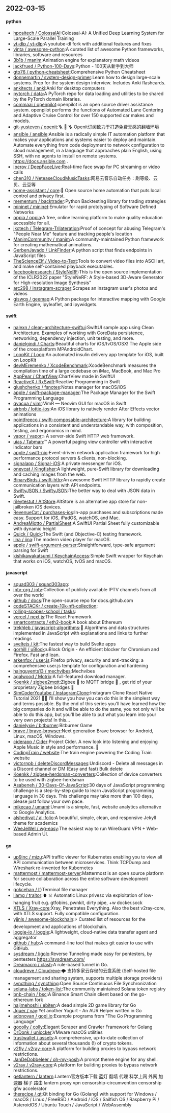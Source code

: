 ## 2022-03-15

#### python
* [hpcaitech / ColossalAI](https://github.com/hpcaitech/ColossalAI):Colossal-AI: A Unified Deep Learning System for Large-Scale Parallel Training
* [yt-dlp / yt-dlp](https://github.com/yt-dlp/yt-dlp):A youtube-dl fork with additional features and fixes
* [vinta / awesome-python](https://github.com/vinta/awesome-python):A curated list of awesome Python frameworks, libraries, software and resources
* [3b1b / manim](https://github.com/3b1b/manim):Animation engine for explanatory math videos
* [jackfrued / Python-100-Days](https://github.com/jackfrued/Python-100-Days):Python - 100天从新手到大师
* [gto76 / python-cheatsheet](https://github.com/gto76/python-cheatsheet):Comprehensive Python Cheatsheet
* [donnemartin / system-design-primer](https://github.com/donnemartin/system-design-primer):Learn how to design large-scale systems. Prep for the system design interview. Includes Anki flashcards.
* [ankitects / anki](https://github.com/ankitects/anki):Anki for desktop computers
* [pytorch / data](https://github.com/pytorch/data):A PyTorch repo for data loading and utilities to be shared by the PyTorch domain libraries.
* [commaai / openpilot](https://github.com/commaai/openpilot):openpilot is an open source driver assistance system. openpilot performs the functions of Automated Lane Centering and Adaptive Cruise Control for over 150 supported car makes and models.
* [git-yusteven / openit](https://github.com/git-yusteven/openit):🪜 🧱 🪜 Openit订阅致力于打造免费无感的翻墙环境
* [ansible / ansible](https://github.com/ansible/ansible):Ansible is a radically simple IT automation platform that makes your applications and systems easier to deploy and maintain. Automate everything from code deployment to network configuration to cloud management, in a language that approaches plain English, using SSH, with no agents to install on remote systems. https://docs.ansible.com .
* [iperov / DeepFaceLive](https://github.com/iperov/DeepFaceLive):Real-time face swap for PC streaming or video calls
* [chen310 / NeteaseCloudMusicTasks](https://github.com/chen310/NeteaseCloudMusicTasks):网易云音乐自动任务：刷等级、云贝、云豆等
* [home-assistant / core](https://github.com/home-assistant/core):🏡 Open source home automation that puts local control and privacy first.
* [mementum / backtrader](https://github.com/mementum/backtrader):Python Backtesting library for trading strategies
* [mininet / mininet](https://github.com/mininet/mininet):Emulator for rapid prototyping of Software Defined Networks
* [oppia / oppia](https://github.com/oppia/oppia):A free, online learning platform to make quality education accessible for all.
* [jkctech / Telegram-Trilateration](https://github.com/jkctech/Telegram-Trilateration):Proof of concept for abusing Telegram's "People Near Me" feature and tracking people's location
* [ManimCommunity / manim](https://github.com/ManimCommunity/manim):A community-maintained Python framework for creating mathematical animations.
* [GerbenJavado / LinkFinder](https://github.com/GerbenJavado/LinkFinder):A python script that finds endpoints in JavaScript files
* [TheScienceElf / Video-to-Text](https://github.com/TheScienceElf/Video-to-Text):Tools to convert video files into ASCII art, and make self-contained playback executables.
* [facebookresearch / StyleNeRF](https://github.com/facebookresearch/StyleNeRF):This is the open source implementation of the ICLR2022 paper "StyleNeRF: A Style-based 3D-Aware Generator for High-resolution Image Synthesis"
* [arc298 / instagram-scraper](https://github.com/arc298/instagram-scraper):Scrapes an instagram user's photos and videos
* [giswqs / geemap](https://github.com/giswqs/geemap):A Python package for interactive mapping with Google Earth Engine, ipyleaflet, and ipywidgets.

#### swift
* [nalexn / clean-architecture-swiftui](https://github.com/nalexn/clean-architecture-swiftui):SwiftUI sample app using Clean Architecture. Examples of working with CoreData persistence, networking, dependency injection, unit testing, and more.
* [danielgindi / Charts](https://github.com/danielgindi/Charts):Beautiful charts for iOS/tvOS/OSX! The Apple side of the crossplatform MPAndroidChart.
* [LoopKit / Loop](https://github.com/LoopKit/Loop):An automated insulin delivery app template for iOS, built on LoopKit
* [devMEremenko / XcodeBenchmark](https://github.com/devMEremenko/XcodeBenchmark):XcodeBenchmark measures the compilation time of a large codebase on iMac, MacBook, and Mac Pro
* [AppPear / ChartView](https://github.com/AppPear/ChartView):ChartView made in SwiftUI
* [ReactiveX / RxSwift](https://github.com/ReactiveX/RxSwift):Reactive Programming in Swift
* [glushchenko / fsnotes](https://github.com/glushchenko/fsnotes):Notes manager for macOS/iOS
* [apple / swift-package-manager](https://github.com/apple/swift-package-manager):The Package Manager for the Swift Programming Language
* [qvacua / vimr](https://github.com/qvacua/vimr):VimR — Neovim GUI for macOS in Swift
* [airbnb / lottie-ios](https://github.com/airbnb/lottie-ios):An iOS library to natively render After Effects vector animations
* [pointfreeco / swift-composable-architecture](https://github.com/pointfreeco/swift-composable-architecture):A library for building applications in a consistent and understandable way, with composition, testing, and ergonomics in mind.
* [vapor / vapor](https://github.com/vapor/vapor):💧 A server-side Swift HTTP web framework.
* [uias / Tabman](https://github.com/uias/Tabman):™️ A powerful paging view controller with interactive indicator bars
* [apple / swift-nio](https://github.com/apple/swift-nio):Event-driven network application framework for high performance protocol servers & clients, non-blocking.
* [signalapp / Signal-iOS](https://github.com/signalapp/Signal-iOS):A private messenger for iOS.
* [onevcat / Kingfisher](https://github.com/onevcat/Kingfisher):A lightweight, pure-Swift library for downloading and caching images from the web.
* [BinaryBirds / swift-http](https://github.com/BinaryBirds/swift-http):An awesome Swift HTTP library to rapidly create communication layers with API endpoints.
* [SwiftyJSON / SwiftyJSON](https://github.com/SwiftyJSON/SwiftyJSON):The better way to deal with JSON data in Swift.
* [rileytestut / AltStore](https://github.com/rileytestut/AltStore):AltStore is an alternative app store for non-jailbroken iOS devices.
* [RevenueCat / purchases-ios](https://github.com/RevenueCat/purchases-ios):In-app purchases and subscriptions made easy. Support for iOS, iPadOS, watchOS, and Mac.
* [AndreaMiotto / PartialSheet](https://github.com/AndreaMiotto/PartialSheet):A SwiftUI Partial Sheet fully customizable with dynamic height
* [Quick / Quick](https://github.com/Quick/Quick):The Swift (and Objective-C) testing framework.
* [iina / iina](https://github.com/iina/iina):The modern video player for macOS.
* [apple / swift-argument-parser](https://github.com/apple/swift-argument-parser):Straightforward, type-safe argument parsing for Swift
* [kishikawakatsumi / KeychainAccess](https://github.com/kishikawakatsumi/KeychainAccess):Simple Swift wrapper for Keychain that works on iOS, watchOS, tvOS and macOS.

#### javascript
* [squad303 / squad303app](https://github.com/squad303/squad303app):
* [iptv-org / iptv](https://github.com/iptv-org/iptv):Collection of publicly available IPTV channels from all over the world
* [github / docs](https://github.com/github/docs):The open-source repo for docs.github.com
* [codeSTACKr / create-10k-nft-collection](https://github.com/codeSTACKr/create-10k-nft-collection):
* [rolling-scopes-school / tasks](https://github.com/rolling-scopes-school/tasks):
* [vercel / next.js](https://github.com/vercel/next.js):The React Framework
* [smartcontracts / eth2-book](https://github.com/smartcontracts/eth2-book):A book about Ethereum
* [trekhleb / javascript-algorithms](https://github.com/trekhleb/javascript-algorithms):📝 Algorithms and data structures implemented in JavaScript with explanations and links to further readings
* [sveltejs / kit](https://github.com/sveltejs/kit):The fastest way to build Svelte apps
* [gorhill / uBlock](https://github.com/gorhill/uBlock):uBlock Origin - An efficient blocker for Chromium and Firefox. Fast and lean.
* [arkenfox / user.js](https://github.com/arkenfox/user.js):Firefox privacy, security and anti-tracking: a comprehensive user.js template for configuration and hardening
* [hainguyents13 / mechvibes](https://github.com/hainguyents13/mechvibes):Mechvibes
* [agalwood / Motrix](https://github.com/agalwood/Motrix):A full-featured download manager.
* [Koenkk / zigbee2mqtt](https://github.com/Koenkk/zigbee2mqtt):Zigbee 🐝 to MQTT bridge 🌉 , get rid of your proprietary Zigbee bridges 🔨
* [SimCoderYoutube / InstagramClone](https://github.com/SimCoderYoutube/InstagramClone):Instagram Clone React Native Tutorial 2021 👨‍💻 I'll show you how you can do this in the simplest way and terms possible. By the end of this series you'll have learned how the big companies do it and will be able to do the same, you not only will be able to do this app, but you'll be able to put what you learn into your very own projects! In this…
* [danielyxie / bitburner](https://github.com/danielyxie/bitburner):Bitburner Game
* [brave / brave-browser](https://github.com/brave/brave-browser):Next generation Brave browser for Android, Linux, macOS, Windows.
* [ciderapp / Cider](https://github.com/ciderapp/Cider):Project Cider. A new look into listening and enjoying Apple Music in style and performance. 🚀
* [CodingTrain / website](https://github.com/CodingTrain/website):The train engine powering the Coding Train website
* [victornpb / deleteDiscordMessages](https://github.com/victornpb/deleteDiscordMessages):Undiscord - Delete all messages in a Discord channel or DM (Easy and fast) Bulk delete
* [Koenkk / zigbee-herdsman-converters](https://github.com/Koenkk/zigbee-herdsman-converters):Collection of device converters to be used with zigbee-herdsman
* [Asabeneh / 30-Days-Of-JavaScript](https://github.com/Asabeneh/30-Days-Of-JavaScript):30 days of JavaScript programming challenge is a step-by-step guide to learn JavaScript programming language in 30 days. This challenge may take more than 100 days, please just follow your own pace.
* [mikecao / umami](https://github.com/mikecao/umami):Umami is a simple, fast, website analytics alternative to Google Analytics.
* [alshedivat / al-folio](https://github.com/alshedivat/al-folio):A beautiful, simple, clean, and responsive Jekyll theme for academics
* [WeeJeWel / wg-easy](https://github.com/WeeJeWel/wg-easy):The easiest way to run WireGuard VPN + Web-based Admin UI.

#### go
* [up9inc / mizu](https://github.com/up9inc/mizu):API traffic viewer for Kubernetes enabling you to view all API communication between microservices. Think TCPDump and Wireshark re-invented for Kubernetes
* [mattermost / mattermost-server](https://github.com/mattermost/mattermost-server):Mattermost is an open source platform for secure collaboration across the entire software development lifecycle.
* [gokcehan / lf](https://github.com/gokcehan/lf):Terminal file manager
* [liamg / traitor](https://github.com/liamg/traitor):⬆️ ☠️ Automatic Linux privesc via exploitation of low-hanging fruit e.g. gtfobins, pwnkit, dirty pipe, +w docker.sock
* [XTLS / Xray-core](https://github.com/XTLS/Xray-core):Xray, Penetrates Everything. Also the best v2ray-core, with XTLS support. Fully compatible configuration.
* [yjjnls / awesome-blockchain](https://github.com/yjjnls/awesome-blockchain):⚡️ Curated list of resources for the development and applications of blockchain.
* [loggie-io / loggie](https://github.com/loggie-io/loggie):A lightweight, cloud-native data transfer agent and aggregator
* [github / hub](https://github.com/github/hub):A command-line tool that makes git easier to use with GitHub.
* [sysdream / ligolo](https://github.com/sysdream/ligolo):Reverse Tunneling made easy for pentesters, by pentesters https://sysdream.com/
* [Dreamacro / clash](https://github.com/Dreamacro/clash):A rule-based tunnel in Go.
* [cloudreve / Cloudreve](https://github.com/cloudreve/Cloudreve):🌩 支持多家云存储的云盘系统 (Self-hosted file management and sharing system, supports multiple storage providers)
* [syncthing / syncthing](https://github.com/syncthing/syncthing):Open Source Continuous File Synchronization
* [solana-labs / token-list](https://github.com/solana-labs/token-list):The community maintained Solana token registry
* [bnb-chain / bsc](https://github.com/bnb-chain/bsc):A Binance Smart Chain client based on the go-ethereum fork
* [hajimehoshi / ebiten](https://github.com/hajimehoshi/ebiten):A dead simple 2D game library for Go
* [Jguer / yay](https://github.com/Jguer/yay):Yet another Yogurt - An AUR Helper written in Go
* [adonovan / gopl.io](https://github.com/adonovan/gopl.io):Example programs from "The Go Programming Language"
* [gocolly / colly](https://github.com/gocolly/colly):Elegant Scraper and Crawler Framework for Golang
* [DrDonk / unlocker](https://github.com/DrDonk/unlocker):VMware macOS utilities
* [trustwallet / assets](https://github.com/trustwallet/assets):A comprehensive, up-to-date collection of information about several thousands (!) of crypto tokens.
* [v2fly / v2ray-core](https://github.com/v2fly/v2ray-core):A platform for building proxies to bypass network restrictions.
* [JanDeDobbeleer / oh-my-posh](https://github.com/JanDeDobbeleer/oh-my-posh):A prompt theme engine for any shell.
* [v2ray / v2ray-core](https://github.com/v2ray/v2ray-core):A platform for building proxies to bypass network restrictions.
* [getlantern / lantern](https://github.com/getlantern/lantern):Lantern官方版本下载 蓝灯 翻墙 代理 科学上网 外网 加速器 梯子 路由 lantern proxy vpn censorship-circumvention censorship gfw accelerator
* [therecipe / qt](https://github.com/therecipe/qt):Qt binding for Go (Golang) with support for Windows / macOS / Linux / FreeBSD / Android / iOS / Sailfish OS / Raspberry Pi / AsteroidOS / Ubuntu Touch / JavaScript / WebAssembly
